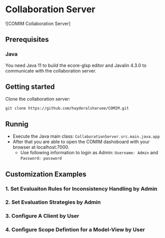 # Collaboration Server

![COMIM Collaboration Server]

## Prerequisites

### Java
You need Java 11 to build the ecore-glsp editor and Javalin 4.3.0 to communicate with the collaboration server.

## Getting started

Clone the collaboration server:

    git clone https://github.com/hayderalsharuee/COMIM.git


## Runnig
  * Execute the Java main class: `CollaborationServer.src.main.java.app` 
  * After that you are able to open the COMIM dashoboard with your browser at localhost:7000.
    - Use following information to login as Admin: `Username: Admin` and `Password: password`


## Customization Examples

### 1. Set Evaluaiton Rules for Inconsistency Handling by Admin

### 2. Set Evaluation Strategies by Admin

### 3. Configure A Client by User

### 4. Configure Scope Defintion for a Model-View by User


